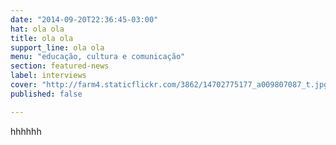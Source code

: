 ```yaml
---
date: "2014-09-20T22:36:45-03:00"
hat: ola ola
title: ola ola
support_line: ola ola
menu: "educação, cultura e comunicação"
section: featured-news
label: interviews
cover: "http://farm4.staticflickr.com/3862/14702775177_a009807087_t.jpg"
published: false

---
```

<p>hhhhhh</p>
